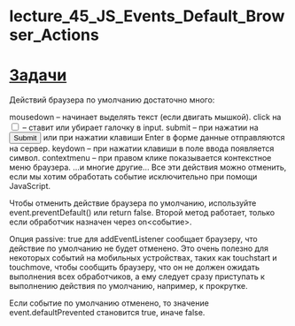 # lecture_45_JS_Events_Default_Browser_Actions  
#  [Задачи ](https://github.com/schoolteacherMP/lecture_45_JS_Events_Default_Browser_Actions/blob/main/tasks.md)  

Действий браузера по умолчанию достаточно много:

mousedown – начинает выделять текст (если двигать мышкой).
click на <input type="checkbox"> – ставит или убирает галочку в input.
submit – при нажатии на <input type="submit"> или при нажатии клавиши Enter в форме данные отправляются на сервер.
keydown – при нажатии клавиши в поле ввода появляется символ.
contextmenu – при правом клике показывается контекстное меню браузера.
…и многие другие…
Все эти действия можно отменить, если мы хотим обработать событие исключительно при помощи JavaScript.

Чтобы отменить действие браузера по умолчанию, используйте event.preventDefault() или return false. Второй метод работает, только если обработчик назначен через on<событие>.

Опция passive: true для addEventListener сообщает браузеру, что действие по умолчанию не будет отменено. Это очень полезно для некоторых событий на мобильных устройствах, таких как touchstart и touchmove, чтобы сообщить браузеру, что он не должен ожидать выполнения всех обработчиков, а ему следует сразу приступать к выполнению действия по умолчанию, например, к прокрутке.

Если событие по умолчанию отменено, то значение event.defaultPrevented становится true, иначе false.
